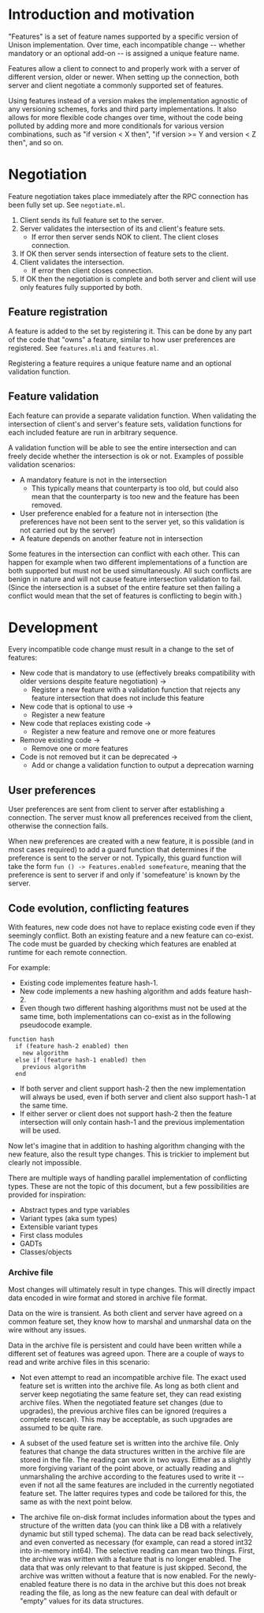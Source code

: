 # Introduction and motivation

"Features" is a set of feature names supported by a specific version of
Unison implementation. Over time, each incompatible change -- whether
mandatory or an optional add-on -- is assigned a unique feature name.

Features allow a client to connect to and properly work with a server of
different version, older or newer. When setting up the connection, both
server and client negotiate a commonly supported set of features.

Using features instead of a version makes the implementation agnostic of any
versioning schemes, forks and third party implementations. It also allows
for more flexible code changes over time, without the code being polluted by
adding more and more conditionals for various version combinations, such as
"if version < X then", "if version >= Y and version < Z then", and so on.

# Negotiation

Feature negotiation takes place immediately after the RPC connection has
been fully set up. See `negotiate.ml`.

1. Client sends its full feature set to the server.
2. Server validates the intersection of its and client's feature sets.
   - If error then server sends NOK to client. The client closes connection.
3. If OK then server sends intersection of feature sets to the client.
4. Client validates the intersection.
   - If error then client closes connection.
5. If OK then the negotiation is complete and both server and client will
   use only features fully supported by both.

## Feature registration

A feature is added to the set by registering it. This can be done by any
part of the code that "owns" a feature, similar to how user preferences are
registered. See `features.mli` and `features.ml`.

Registering a feature requires a unique feature name and an optional
validation function.

## Feature validation

Each feature can provide a separate validation function. When validating
the intersection of client's and server's feature sets, validation
functions for each included feature are run in arbitrary sequence.

A validation function will be able to see the entire intersection and can
freely decide whether the intersection is ok or not. Examples of possible
validation scenarios:

- A mandatory feature is not in the intersection
  - This typically means that counterparty is too old, but could also mean
    that the counterparty is too new and the feature has been removed.
- User preference enabled for a feature not in intersection
  (the preferences have not been sent to the server yet, so this
  validation is not carried out by the server)
- A feature depends on another feature not in intersection

Some features in the intersection can conflict with each other. This can
happen for example when two different implementations of a function are
both supported but must not be used simultaneously. All such conflicts
are benign in nature and will not cause feature intersection validation
to fail. (Since the intersection is a subset of the entire feature set
then failing a conflict would mean that the set of features is conflicting
to begin with.)

# Development

Every incompatible code change must result in a change to the set of
features:

- New code that is mandatory to use (effectively breaks compatibility
  with older versions despite feature negotiation) ->
  - Register a new feature with a validation function that rejects any
    feature intersection that does not include this feature
- New code that is optional to use ->
  - Register a new feature
- New code that replaces existing code ->
  - Register a new feature and remove one or more features
- Remove existing code ->
  - Remove one or more features
- Code is not removed but it can be deprecated ->
  - Add or change a validation function to output a deprecation warning

## User preferences

User preferences are sent from client to server after establishing a
connection. The server must know all preferences received from the client,
otherwise the connection fails.

When new preferences are created with a new feature, it is possible (and in
most cases required) to add a guard function that determines if the
preference is sent to the server or not. Typically, this guard function
will take the form `fun () -> Features.enabled somefeature`, meaning that
the preference is sent to server if and only if 'somefeature' is known by
the server.

## Code evolution, conflicting features

With features, new code does not have to replace existing code even if
they seemingly conflict. Both an existing feature and a new feature can
co-exist. The code must be guarded by checking which features are enabled
at runtime for each remote connection.

For example:

- Existing code implementes feature hash-1.
- New code implements a new hashing algorithm and adds feature hash-2.
- Even though two different hashing algorithms must not be used at the
  same time, both implementations can co-exist as in the following
  pseudocode example.

```
function hash
  if (feature hash-2 enabled) then
    new algorithm
  else if (feature hash-1 enabled) then
    previous algorithm
  end
```

- If both server and client support hash-2 then the new implementation
  will always be used, even if both server and client also support hash-1
  at the same time.
- If either server or client does not support hash-2 then the feature
  intersection will only contain hash-1 and the previous implementation
  will be used.

Now let's imagine that in addition to hashing algorithm changing with
the new feature, also the result type changes. This is trickier to implement
but clearly not impossible.

There are multiple ways of handling parallel implementation of conflicting
types. These are not the topic of this document, but a few possibilities
are provided for inspiration:

- Abstract types and type variables
- Variant types (aka sum types)
- Extensible variant types
- First class modules
- GADTs
- Classes/objects

### Archive file

Most changes will ultimately result in type changes. This will directly
impact data encoded in wire format and stored in archive file format.

Data on the wire is transient. As both client and server have agreed on
a common feature set, they know how to marshal and unmarshal data on the
wire without any issues.

Data in the archive file is persistent and could have been written while
a different set of features was agreed upon. There are a couple of ways
to read and write archive files in this scenario:

- Not even attempt to read an incompatible archive file. The exact used
  feature set is written into the archive file. As long as both client and
  server keep negotiating the same feature set, they can read existing
  archive files. When the negotiated feature set changes (due to upgrades),
  the previous archive files can be ignored (requires a complete rescan).
  This may be acceptable, as such upgrades are assumed to be quite rare.

- A subset of the used feature set is written into the archive file. Only
  features that change the data structures written in the archive file are
  stored in the file. The reading can work in two ways. Either as a slightly
  more forgiving variant of the point above, or actually reading and
  unmarshaling the archive according to the features used to write it --
  even if not all the same features are included in the currently negotiated
  feature set. The latter requires types and code be tailored for this, the
  same as with the next point below.

- The archive file on-disk format includes information about the types and
  structure of the written data (you can think like a DB with a relatively
  dynamic but still typed schema). The data can be read back selectively,
  and even converted as necessary (for example, can read a stored int32 into
  in-memory int64).
  The selective reading can mean two things. First, the archive was written
  with a feature that is no longer enabled. The data that was only relevant
  to that feature is just skipped. Second, the archive was written without
  a feature that is now enabled. For the newly-enabled feature there is no
  data in the archive but this does not break reading the file, as long as
  the new feature can deal with default or "empty" values for its data
  structures.


